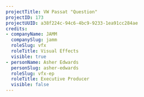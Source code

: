 ```yaml
---
projectTitle: VW Passat "Question"
projectID: 173
projectUUID: a38f224c-94c6-4bc9-9233-1ea91cc284ae
credits:
- companyName: JAMM
  companySlug: jamm
  roleSlug: vfx
  roleTitle: Visual Effects
  visible: true
- personName: Asher Edwards
  personSlug: asher-edwards
  roleSlug: vfx-ep
  roleTitle: Executive Producer
  visible: false
---
```

